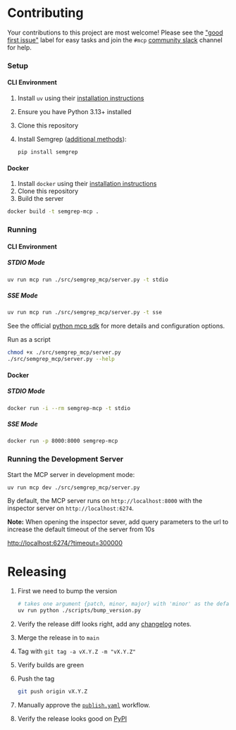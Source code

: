 # Contributing

Your contributions to this project are most welcome! Please see the ["good first issue"](https://github.com/semgrep/mcp/labels/good%20first%20issue) label for easy tasks and join the `#mcp` [community slack](https://go.semgrep.dev/slack) channel for help.

### Setup

#### CLI Environment

1. Install `uv` using their [installation instructions](https://docs.astral.sh/uv/getting-started/installation/)

1. Ensure you have Python 3.13+ installed

1. Clone this repository

1. Install Semgrep ([additional methods](https://semgrep.dev/docs/getting-started/quickstart)):

   ```bash
   pip install semgrep
   ```

#### Docker

1. Install `docker` using their [installation instructions](https://docs.docker.com/get-started/get-docker/)
1. Clone this repository
1. Build the server

```bash
docker build -t semgrep-mcp .
```

### Running

#### CLI Environment

##### STDIO Mode

```bash
uv run mcp run ./src/semgrep_mcp/server.py -t stdio
```

##### SSE Mode

```bash
uv run mcp run ./src/semgrep_mcp/server.py -t sse
```

See the official [python mcp sdk](https://github.com/modelcontextprotocol/python-sdk) for more details and configuration options.

Run as a script

```bash
chmod +x ./src/semgrep_mcp/server.py
./src/semgrep_mcp/server.py --help
```

#### Docker

##### STDIO Mode

```bash
docker run -i --rm semgrep-mcp -t stdio
```

##### SSE Mode

```bash
docker run -p 8000:8000 semgrep-mcp
```

### Running the Development Server

Start the MCP server in development mode:

```bash
uv run mcp dev ./src/semgrep_mcp/server.py
```

By default, the MCP server runs on `http://localhost:8000` with the inspector server on `http://localhost:6274`.

**Note:** When opening the inspector sever, add query parameters to the url to increase the default timeout of the server from 10s

[http://localhost:6274/?timeout=300000](http://localhost:6274/?timeout=300000)

# Releasing

1. First we need to bump the version

   ```bash
   # takes one argument {patch, minor, major} with 'minor' as the default argument
   uv run python ./scripts/bump_version.py 
   ```

1. Verify the release diff looks right, add any [changelog](CHANGELOG.md) notes.
1. Merge the release in to `main`
1. Tag with `git tag -a vX.Y.Z -m "vX.Y.Z"`
1. Verify builds are green
1. Push the tag

   ```bash
   git push origin vX.Y.Z
   ```
   
1. Manually approve the [`publish.yaml`](https://github.com/semgrep/mcp/actions/workflows/publish.yml) workflow.
1. Verify the release looks good on [PyPI](https://pypi.org/p/semgrep-mcp)
